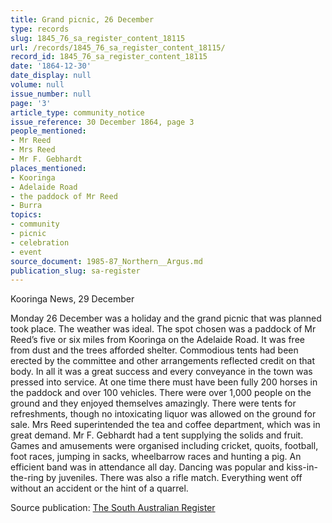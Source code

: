 ```yaml
---
title: Grand picnic, 26 December
type: records
slug: 1845_76_sa_register_content_18115
url: /records/1845_76_sa_register_content_18115/
record_id: 1845_76_sa_register_content_18115
date: '1864-12-30'
date_display: null
volume: null
issue_number: null
page: '3'
article_type: community_notice
issue_reference: 30 December 1864, page 3
people_mentioned:
- Mr Reed
- Mrs Reed
- Mr F. Gebhardt
places_mentioned:
- Kooringa
- Adelaide Road
- the paddock of Mr Reed
- Burra
topics:
- community
- picnic
- celebration
- event
source_document: 1985-87_Northern__Argus.md
publication_slug: sa-register
---
```


Kooringa News, 29 December

Monday 26 December was a holiday and the grand picnic that was planned took place.  The weather was ideal.  The spot chosen was a paddock of Mr Reed’s five or six miles from Kooringa on the Adelaide Road.  It was free from dust and the trees afforded shelter.  Commodious tents had been erected by the committee and other arrangements reflected credit on that body.  In all it was a great success and every conveyance in the town was pressed into service.  At one time there must have been fully 200 horses in the paddock and over 100 vehicles.  There were over 1,000 people on the ground and they enjoyed themselves amazingly.  There were tents for refreshments, though no intoxicating liquor was allowed on the ground for sale.  Mrs Reed superintended the tea and coffee department, which was in great demand.  Mr F. Gebhardt had a tent supplying the solids and fruit.  Games and amusements were organised including cricket, quoits, football, foot races, jumping in sacks, wheelbarrow races and hunting a pig.  An efficient band was in attendance all day.  Dancing was popular and kiss-in-the-ring by juveniles.  There was also a rifle match.  Everything went off without an accident or the hint of a quarrel.

Source publication: [The South Australian Register](/publications/sa-register/)
